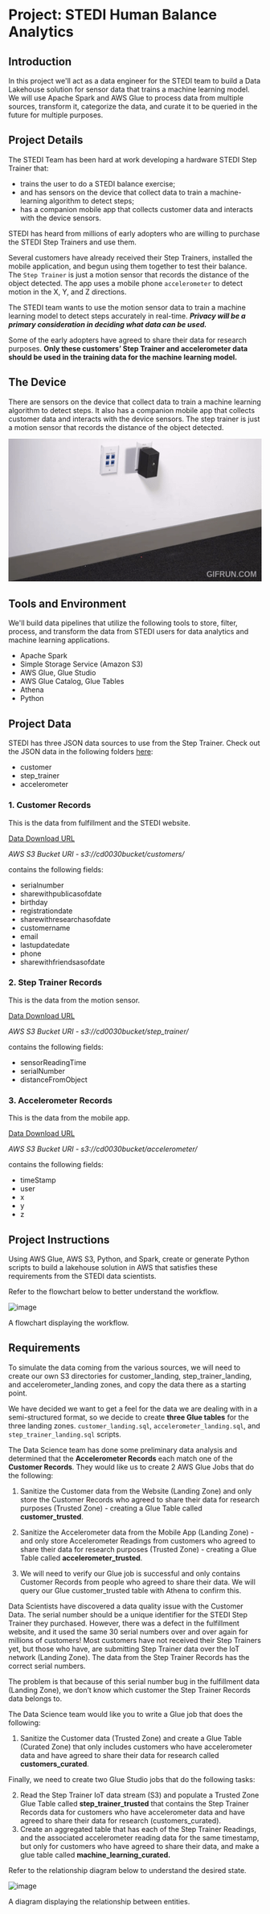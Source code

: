 # Project: STEDI Human Balance Analytics

## Introduction

In this project we'll act as a data engineer for the STEDI team to build a Data Lakehouse solution for sensor data that trains a machine learning model.
We will use Apache Spark and AWS Glue to process data from multiple sources, transform it, categorize the data, and curate it to be queried in the future for multiple purposes.

## Project Details

The STEDI Team has been hard at work developing a hardware STEDI Step Trainer that:

- trains the user to do a STEDI balance exercise;
- and has sensors on the device that collect data to train a machine-learning algorithm to detect steps;
- has a companion mobile app that collects customer data and interacts with the device sensors.

STEDI has heard from millions of early adopters who are willing to purchase the STEDI Step Trainers and use them.

Several customers have already received their Step Trainers, installed the mobile application, and begun using them together to test their balance. The `Step Trainer` is just a motion sensor that records the distance of the object detected. The app uses a mobile phone `accelerometer` to detect motion in the X, Y, and Z directions.

The STEDI team wants to use the motion sensor data to train a machine learning model to detect steps accurately in real-time. ***Privacy will be a primary consideration in deciding what data can be used.***

Some of the early adopters have agreed to share their data for research purposes. **Only these customers’ Step Trainer and accelerometer data should be used in the training data for the machine learning model.**

## The Device
There are sensors on the device that collect data to train a machine learning algorithm to detect steps. It also has a companion mobile app that collects customer data and interacts with the device sensors. The step trainer is just a motion sensor that records the distance of the object detected.

![](https://raw.githubusercontent.com/Sunday-Okey/data-engineering-aws/refs/heads/main/Projects/STEDI%20Human%20Balance%20Analytics/gif.gif)



## Tools and Environment

We'll build data pipelines that utilize the following tools to store, filter, process, and transform the data from STEDI users for data analytics and machine learning applications.

- Apache Spark
- Simple Storage Service (Amazon S3)
- AWS Glue, Glue Studio
- AWS Glue Catalog, Glue Tables
- Athena
- Python

## Project Data

STEDI has three JSON data sources to use from the Step Trainer. Check out the JSON data in the following folders [here](https://github.com/Sunday-Okey/data-engineering-aws/tree/main/Projects/STEDI%20Human%20Balance%20Analytics/project%20data):

- customer
- step_trainer
- accelerometer

### 1. Customer Records
This is the data from fulfillment and the STEDI website.

[Data Download URL](https://github.com/Sunday-Okey/data-engineering-aws/tree/main/Projects/STEDI%20Human%20Balance%20Analytics/project%20data/customer/landing)

*AWS S3 Bucket URI - s3://cd0030bucket/customers/*

contains the following fields:

- serialnumber
- sharewithpublicasofdate
- birthday
- registrationdate
- sharewithresearchasofdate
- customername
- email
- lastupdatedate
- phone
- sharewithfriendsasofdate

### 2. Step Trainer Records
This is the data from the motion sensor.

[Data Download URL](https://github.com/Sunday-Okey/data-engineering-aws/tree/main/Projects/STEDI%20Human%20Balance%20Analytics/project%20data/step_trainer/landing)

*AWS S3 Bucket URI - s3://cd0030bucket/step_trainer/*

contains the following fields:

- sensorReadingTime
- serialNumber
- distanceFromObject


### 3. Accelerometer Records
This is the data from the mobile app.

[Data Download URL](https://github.com/Sunday-Okey/data-engineering-aws/tree/main/Projects/STEDI%20Human%20Balance%20Analytics/project%20data/accelerometer/landing)

*AWS S3 Bucket URI - s3://cd0030bucket/accelerometer/*

contains the following fields:

- timeStamp
- user
- x
- y
- z

## Project Instructions

Using AWS Glue, AWS S3, Python, and Spark, create or generate Python scripts to build a lakehouse solution in AWS that satisfies these requirements from the STEDI data scientists.

Refer to the flowchart below to better understand the workflow.

![image](https://github.com/user-attachments/assets/3807e194-1530-40d7-a144-581d8814c741)

A flowchart displaying the workflow.

## Requirements

To simulate the data coming from the various sources, we will need to create our own S3 directories for customer_landing, step_trainer_landing, and accelerometer_landing zones, and copy the data there as a starting point.

We have decided we want to get a feel for the data we are dealing with in a semi-structured format, so we decide to create **three Glue tables** for the three landing zones. `customer_landing.sql`, `accelerometer_landing.sql`, and `step_trainer_landing.sql` scripts.

The Data Science team has done some preliminary data analysis and determined that the **Accelerometer Records** each match one of the **Customer Records**. They would like us to create 2 AWS Glue Jobs that do the following:

1. Sanitize the Customer data from the Website (Landing Zone) and only store the Customer Records who agreed to share their data for research purposes (Trusted Zone) - creating a Glue Table called **customer_trusted**.

2. Sanitize the Accelerometer data from the Mobile App (Landing Zone) - and only store Accelerometer Readings from customers who agreed to share their data for research purposes (Trusted Zone) - creating a Glue Table called **accelerometer_trusted**.

3. We will need to verify our Glue job is successful and only contains Customer Records from people who agreed to share their data. We will query our Glue customer_trusted table with Athena to confirm this.

Data Scientists have discovered a data quality issue with the Customer Data. The serial number should be a unique identifier for the STEDI Step Trainer they purchased. However, there was a defect in the fulfillment website, and it used the same 30 serial numbers over and over again for millions of customers! Most customers have not received their Step Trainers yet, but those who have, are submitting Step Trainer data over the IoT network (Landing Zone). The data from the Step Trainer Records has the correct serial numbers.

The problem is that because of this serial number bug in the fulfillment data (Landing Zone), we don’t know which customer the Step Trainer Records data belongs to.

The Data Science team would like you to write a Glue job that does the following:

1. Sanitize the Customer data (Trusted Zone) and create a Glue Table (Curated Zone) that only includes customers who have accelerometer data and have agreed to share their data for research called **customers_curated**.

Finally, we need to create two Glue Studio jobs that do the following tasks:

2. Read the Step Trainer IoT data stream (S3) and populate a Trusted Zone Glue Table called **step_trainer_trusted** that contains the Step Trainer Records data for customers who have accelerometer data and have agreed to share their data for research (customers_curated).
3. Create an aggregated table that has each of the Step Trainer Readings, and the associated accelerometer reading data for the same timestamp, but only for customers who have agreed to share their data, and make a glue table called **machine_learning_curated.**

Refer to the relationship diagram below to understand the desired state.


![image](https://github.com/user-attachments/assets/d523e090-471c-406a-a4d6-02b93e8ae5a2)

A diagram displaying the relationship between entities.

